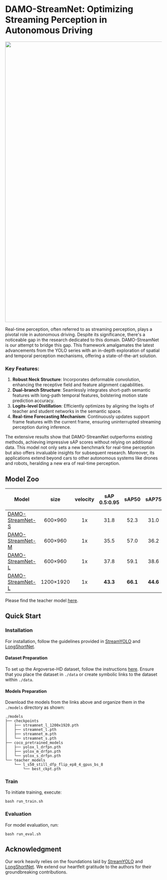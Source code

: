 # DAMO-StreamNet: Optimizing Streaming Perception in Autonomous Driving

<p align='center'>
  <img src='assets/framework.jpg' width='900'/>
</p>


Real-time perception, often referred to as streaming perception, plays a pivotal role in autonomous driving. Despite its significance, there's a noticeable gap in the research dedicated to this domain. DAMO-StreamNet is our attempt to bridge this gap. This framework amalgamates the latest advancements from the YOLO series with an in-depth exploration of spatial and temporal perception mechanisms, offering a state-of-the-art solution.

### Key Features:
1. **Robust Neck Structure**: Incorporates deformable convolution, enhancing the receptive field and feature alignment capabilities.
2. **Dual-branch Structure**: Seamlessly integrates short-path semantic features with long-path temporal features, bolstering motion state prediction accuracy.
3. **Logits-level Distillation**: Efficiently optimizes by aligning the logits of teacher and student networks in the semantic space.
4. **Real-time Forecasting Mechanism**: Continuously updates support frame features with the current frame, ensuring uninterrupted streaming perception during inference.

The extensive results show that DAMO-StreamNet outperforms existing methods, achieving impressive sAP scores without relying on additional data. This model not only sets a new benchmark for real-time perception but also offers invaluable insights for subsequent research. Moreover, its applications extend beyond cars to other autonomous systems like drones and robots, heralding a new era of real-time perception.


## Model Zoo

|Model |size |velocity | sAP<br>0.5:0.95 | sAP50 |sAP75| coco pretrained models | weights |
| ------        |:---: | :---:       |:---:     |:---:  | :---: | :----: | :----: |
|[DAMO-StreamNet-S](./cfgs/streamnet_s.py)    |600×960  |1x      |31.8     |52.3 | 31.0 | [link](https://drive.google.com/file/d/1MdxFS7sp45oGc6CMqEnnvtG2ddQzI3s1/view?usp=sharing) | [link](https://drive.google.com/file/d/15Mi8ShE3PiVdEBMzfG2BlVkGFdWPNL19/view?usp=share_link) |
|[DAMO-StreamNet-M](./cfgs/streamnet_m.py)    |600×960  |1x      |35.5     |57.0 | 36.2 | [link](https://drive.google.com/file/d/1vJIf9CPprdDWrcisg1kCg4vxVBuSZ_kH/view?usp=share_link) | [link](https://drive.google.com/file/d/1P3STvXZPpkzJB6EmsRc0RbSM0T_D0U1Q/view?usp=share_link) |
|[DAMO-StreamNet-L](./cfgs/streamnet_l.py)    |600×960  |1x      |37.8     |59.1 | 38.6 | [link](https://drive.google.com/file/d/10rWOhrPf68zUJNigRnjaBTitI0OEEPds/view?usp=share_link) | [link](https://drive.google.com/file/d/1V__om759s2vCXy5L8A1oP8qQqPbPms5A/view?usp=share_link) |
|[DAMO-StreamNet-L](./cfgs/streamnet_l_1200x1920.py)   |1200×1920  |1x      | **43.3** | **66.1** | **44.6** | [link](https://drive.google.com/file/d/10rWOhrPf68zUJNigRnjaBTitI0OEEPds/view?usp=share_link) | [link](https://drive.google.com/file/d/17qRB7xIKkSH6RNCk0OF3XFTQO_WACA04/view?usp=share_link) |

Please find the teacher model [here](https://drive.google.com/drive/folders/1I0R68LqXt7yoUtJ-i1-uynW6dsKSO49Y?usp=sharing).

## Quick Start

### Installation

For installation, follow the guidelines provided in [StreamYOLO](https://github.com/yancie-yjr/StreamYOLO) and [LongShortNet](https://github.com/LiChenyang-Github/LongShortNet).

#### Dataset Preparation

To set up the Argoverse-HD dataset, follow the instructions [here](https://github.com/yancie-yjr/StreamYOLO#quick-start). Ensure that you place the dataset in `./data` or create symbolic links to the dataset within `./data`.

#### Models Preparation

Download the models from the links above and organize them in the `./models` directory as shown:


```
./models
├── checkpoints
│   ├── streamnet_l_1200x1920.pth
│   ├── streamnet_l.pth
│   ├── streamnet_m.pth
│   └── streamnet_s.pth
├── coco_pretrained_models
│   ├── yolox_l_drfpn.pth
│   ├── yolox_m_drfpn.pth
│   └── yolox_s_drfpn.pth
└── teacher_models
    └── l_s50_still_dfp_flip_ep8_4_gpus_bs_8
        └── best_ckpt.pth

```

### Train

To initiate training, execute:
```shell
bash run_train.sh
```

### Evaluation
For model evaluation, run:

```shell
bash run_eval.sh
```


## Acknowledgment
Our work heavily relies on the foundations laid by [StreamYOLO](https://github.com/yancie-yjr/StreamYOLO) and [LongShortNet](https://github.com/LiChenyang-Github/LongShortNet). We extend our heartfelt gratitude to the authors for their groundbreaking contributions.



